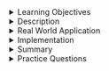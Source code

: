 
<details><summary>Learning Objectives</summary>
<br>

After completing this module, associates should be able to:
- Describe the use of sequence in a database
- Create a sequence

</details>
<details><summary>Description</summary>
<br>

A database sequence is an object in a relational database management system (RDBMS) that generates a sequence of numeric values according to a specified pattern. Sequences are often used to generate unique identifiers for primary keys in database tables, especially when the primary keys need to be generated independently of the data being inserted into the table.

Popular database systems, such as Oracle, PostgreSQL, and SQL Server, support sequences as a built-in feature. Note that each database system may have its own syntax and options for creating and using sequences.


</details>
<details><summary>Real World Application</summary>
<br>

Real world applications include:

- creating primary keys for database tables
- Priority based ticket booking
- Sequence of students waiting to receive their awards


</details>
<details><summary>Implementation</summary> 

## Syntax to create a sequence

In PostgreSQL:
```SQL
CREATE SEQUENCE sequence_name
    [ INCREMENT BY increment ]
    [ START WITH start ]
    [ MAXVALUE max_value | NO MAXVALUE ]
    [ MINVALUE min_value | NO MINVALUE ]
    [ CYCLE | NO CYCLE ];

```

- sequence_name: Name of the sequence.
- START WITH: Starting value from where the sequence starts. 
- INCREMENT BY: Value by which sequence will increment itself. Increment_value can be positive or negative.
- MAXVALUE: Maximum value of the sequence.
- MINVALUE: Minimum value of the sequence.
- CYCLE: When sequence reaches its set_limit it starts from beginning.
- NOCYCLE: An exception will be thrown if the sequence exceeds its max_value.


Example 1:
```SQL
CREATE SEQUENCE example_1
AS INT
START WITH 10
INCREMENT BY 10; 
```

Example 2:
```SQL
CREATE SEQUENCE example_2
start with 100
increment by -1
minvalue 1
maxvalue 100
cycle;
```
</details>
<details><summary>Summary</summary> 
<br>

- A sequence is a list of integers produced in an ascending order. 
- Each database system may have its own syntax and options for creating and using sequences.


</details>
<details><summary>Practice Questions</summary>

[Practice Questions](./Quiz.gift)</details>
